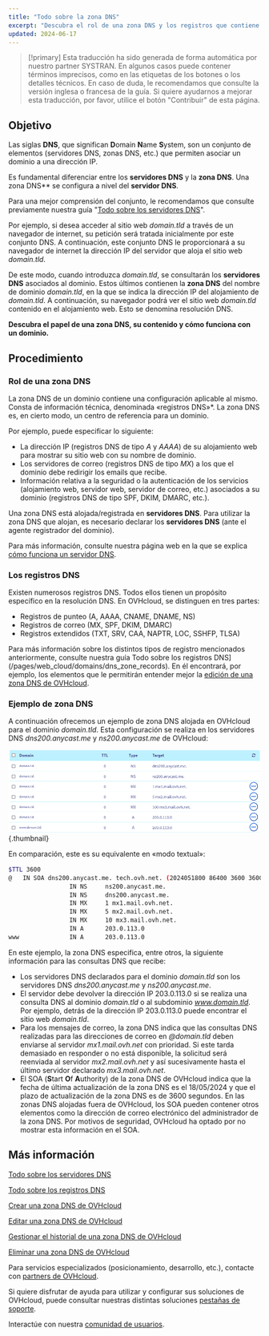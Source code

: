 ```yaml
---
title: "Todo sobre la zona DNS"
excerpt: "Descubra el rol de una zona DNS y los registros que contiene para un dominio"
updated: 2024-06-17
---
```


> [!primary]
> Esta traducción ha sido generada de forma automática por nuestro partner SYSTRAN. En algunos casos puede contener términos imprecisos, como en las etiquetas de los botones o los detalles técnicos. En caso de duda, le recomendamos que consulte la versión inglesa o francesa de la guía. Si quiere ayudarnos a mejorar esta traducción, por favor, utilice el botón "Contribuir" de esta página.
>

## Objetivo

Las siglas **DNS**, que significan **D**omain **N**ame **S**ystem, son un conjunto de elementos (servidores DNS, zonas DNS, etc.) que permiten asociar un dominio a una dirección IP.

Es fundamental diferenciar entre los **servidores DNS** y la **zona DNS**. Una zona DNS** se configura a nivel del **servidor DNS**.

Para una mejor comprensión del conjunto, le recomendamos que consulte previamente nuestra guía "[Todo sobre los servidores DNS](/pages/web_cloud/domains/dns_server_general_information)".

Por ejemplo, si desea acceder al sitio web *domain.tld* a través de un navegador de internet, su petición será tratada inicialmente por este conjunto DNS. A continuación, este conjunto DNS le proporcionará a su navegador de internet la dirección IP del servidor que aloja el sitio web *domain.tld*.

De este modo, cuando introduzca *domain.tld*, se consultarán los **servidores DNS** asociados al dominio. Estos últimos contienen la **zona DNS** del nombre de dominio *domain.tld*, en la que se indica la dirección IP del alojamiento de *domain.tld*. A continuación, su navegador podrá ver el sitio web *domain.tld* contenido en el alojamiento web. Esto se denomina resolución DNS.

**Descubra el papel de una zona DNS, su contenido y cómo funciona con un dominio.**

## Procedimiento

### Rol de una zona DNS

La zona DNS de un dominio contiene una configuración aplicable al mismo. Consta de información técnica, denominada «registros DNS»*. La zona DNS es, en cierto modo, un centro de referencia para un dominio.

Por ejemplo, puede especificar lo siguiente:

- La dirección IP (registros DNS de tipo *A* y *AAAA*) de su alojamiento web para mostrar su sitio web con su nombre de dominio.
- Los servidores de correo (registros DNS de tipo *MX*) a los que el dominio debe redirigir los emails que recibe.
- Información relativa a la seguridad o la autenticación de los servicios (alojamiento web, servidor web, servidor de correo, etc.) asociados a su dominio (registros DNS de tipo SPF, DKIM, DMARC, etc.).

Una zona DNS está alojada/registrada en **servidores DNS**. Para utilizar la zona DNS que alojan, es necesario declarar los **servidores DNS** (ante el agente registrador del dominio).

Para más información, consulte nuestra página web en la que se explica [cómo funciona un servidor DNS](/links/web/domains-dns-server).

### Los registros DNS

Existen numerosos registros DNS. Todos ellos tienen un propósito específico en la resolución DNS. En OVHcloud, se distinguen en tres partes:

- Registros de punteo (A, AAAA, CNAME, DNAME, NS)
- Registros de correo (MX, SPF, DKIM, DMARC)
- Registros extendidos (TXT, SRV, CAA, NAPTR, LOC, SSHFP, TLSA)

Para más información sobre los distintos tipos de registro mencionados anteriormente, consulte nuestra guía Todo sobre los registros DNS](/pages/web_cloud/domains/dns_zone_records). En él encontrará, por ejemplo, los elementos que le permitirán entender mejor la [edición de una zona DNS de OVHcloud](/pages/web_cloud/domains/dns_zone_edit).

### Ejemplo de zona DNS

A continuación ofrecemos un ejemplo de zona DNS alojada en OVHcloud para el dominio *domain.tld*. Esta configuración se realiza en los servidores DNS *dns200.anycast.me* y *ns200.anycast.me* de OVHcloud:

![DNS zone dashboard](images/dns-zone-dashboard.png){.thumbnail}

En comparación, este es su equivalente en «modo textual»:

```bash
$TTL 3600
@	IN SOA dns200.anycast.me. tech.ovh.net. (2024051800 86400 3600 3600000 60)
                 IN NS     ns200.anycast.me.
                 IN NS     dns200.anycast.me.
                 IN MX     1 mx1.mail.ovh.net.
                 IN MX     5 mx2.mail.ovh.net.
                 IN MX     10 mx3.mail.ovh.net.
                 IN A      203.0.113.0
www              IN A      203.0.113.0
```

En este ejemplo, la zona DNS especifica, entre otros, la siguiente información para las consultas DNS que recibe:

- Los servidores DNS declarados para el dominio *domain.tld* son los servidores DNS *dns200.anycast.me* y *ns200.anycast.me*.
- El servidor debe devolver la dirección IP 203.0.113.0 si se realiza una consulta DNS al dominio *domain.tld* o al subdominio *www.domain.tld*. Por ejemplo, detrás de la dirección IP 203.0.113.0 puede encontrar el sitio web *domain.tld*.
- Para los mensajes de correo, la zona DNS indica que las consultas DNS realizadas para las direcciones de correo en *@domain.tld* deben enviarse al servidor *mx1.mail.ovh.net* con prioridad. Si este tarda demasiado en responder o no está disponible, la solicitud será reenviada al servidor *mx2.mail.ovh.net* y así sucesivamente hasta el último servidor declarado *mx3.mail.ovh.net*.
- El SOA (**S**tart **O**f **A**uthority) de la zona DNS de OVHcloud indica que la fecha de última actualización de la zona DNS es el 18/05/2024 y que el plazo de actualización de la zona DNS es de 3600 segundos. En las zonas DNS alojadas fuera de OVHcloud, los SOA pueden contener otros elementos como la dirección de correo electrónico del administrador de la zona DNS. Por motivos de seguridad, OVHcloud ha optado por no mostrar esta información en el SOA.

## Más información

[Todo sobre los servidores DNS](/pages/web_cloud/domains/dns_server_general_information)

[Todo sobre los registros DNS](/pages/web_cloud/domains/dns_zone_records)

[Crear una zona DNS de OVHcloud](/pages/web_cloud/domains/dns_zone_create)

[Editar una zona DNS de OVHcloud](/pages/web_cloud/domains/dns_zone_edit)

[Gestionar el historial de una zona DNS de OVHcloud](/pages/web_cloud/domains/dns_zone_history)

[Eliminar una zona DNS de OVHcloud](/pages/web_cloud/domains/dns_zone_deletion)
 
Para servicios especializados (posicionamiento, desarrollo, etc.), contacte con [partners de OVHcloud](/links/partner).
 
Si quiere disfrutar de ayuda para utilizar y configurar sus soluciones de OVHcloud, puede consultar nuestras distintas soluciones [pestañas de soporte](/links/support).
 
Interactúe con nuestra [comunidad de usuarios](/links/community).